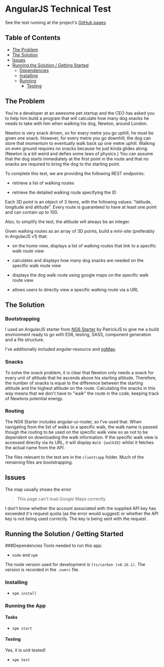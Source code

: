 # AngularJS Technical Test

See the test running at the project's [GitHub pages](https://stevenmeyer.github.io/tech-test-dog-snack-calculator/)

## Table of Contents
- [The Problem](#the-problem)
- [The Solution](#the-solution)
- [Issues](#issues)
- [Running the Solution / Getting Started](#running-the-solution--getting-started)
  - [Dependencies](#dependencies)
  - [Installing](#installing)
  - [Running](#running-the-app)
    - [Testing](#testing)

## The Problem
You're a developer at an awesome pet startup and the CEO has asked you to help him build a program that will calculate how many dog snacks he needs to take with him when walking his dog, Newton, around London. 

Newton is very snack driven, so for every metre you go uphill, he must be given one snack. However, for every metre you go downhill, the dog can store that momentum to eventually walk back up one metre uphill. Walking on even ground requires no snacks because he just kinda glides along. (Newton is a bit weird and defies some laws of physics.) You can assume that the dog starts immediately at the first point in the route and that no snacks are required to bring the dog to the starting point.

To complete this test, we are providing the following REST endpoints:

- retrieve a list of walking routes

- retrieve the detailed walking route specifying the ID

Each 3D point is an object of 3 items, with the following values: "latitude, longitude and altitude". Every route is guaranteed to have at least one point and can contain up to 100.

Also, to simplify the test, the altitude will always be an integer.

Given walking routes as an array of 3D points, build a mini-site (preferably in AngularJS v1) that:

- on the home view, displays a list of walking routes that link to a specific walk route view

- calculates and displays how many dog snacks are needed on the specific walk route view

- displays the dog walk route using google maps on the specific walk route view

- allows users to directly view a specific walking route via a URL

## The Solution
### Bootstrapping
I used an AngularJS starter from [NG6 Starter](https://github.com/PatrickJS/NG6-starter) by PatrickJS to give me a build environment ready to go with ES6, testing, SASS, component generation and a file structure.

I've additionally included angular-resource and [ngMap](https://github.com/allenhwkim/angularjs-google-maps).

### Snacks
To solve the snack problem, it is clear that Newton only needs a snack for every unit of altitude that he ascends above his starting altitude. Therefore, the number of snacks is equal to the difference between the starting altitude and the highest altitude on the route. Calculating the snacks in this way means that we don't have to "walk" the route in the code, keeping track of Newtons potential energy.

### Routing
The NG6 Starter includes angular-ui-router, so I've used that. When navigating from the list of walks to a specific walk, the walk name is passed though the routing to be used on the specific walk view so as not to be dependent on downloading the walk information. If the specific walk view is accessed directly via its URL, it will display `Walk {walkID}` whilst it fetches the actual name from the API.

The files relevant to the test are in the `client\app` folder. Much of the remaining files are bootstrapping.

## Issues
The map usually shows the error
> This page can't load Google Maps correctly

I don't know whether the account associated with the supplied API key has exceeded it's request quota (as the error would suggest) or whether the API key is not being used correctly. The key is being sent with the request.

## Running the Solution / Getting Started
###Dependencies
Tools needed to run this app:
- `node` and `npm`

The node version used for development is `lts/carbon (v8.16.1)`. The version is recorded in the `.nvmrc` file.

### Installing
- `npm install`

### Running the App
#### Tasks
- `npm start`


#### Testing
Yes, it is unit tested!
- `npm test`

